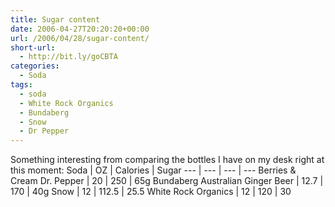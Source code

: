 ```yaml
---
title: Sugar content
date: 2006-04-27T20:20:20+00:00
url: /2006/04/28/sugar-content/
short-url:
  - http://bit.ly/goCBTA
categories:
  - Soda
tags:
  - soda
  - White Rock Organics
  - Bundaberg
  - Snow
  - Dr Pepper
---
```

Something interesting from comparing the bottles I have on my desk right at this moment:
Soda | OZ | Calories | Sugar
--- | --- | --- | ---
Berries & Cream Dr. Pepper | 20 | 250 | 65g
Bundaberg Australian Ginger Beer | 12.7 | 170 | 40g
Snow | 12 | 112.5 | 25.5
White Rock Organics | 12 | 120 | 30